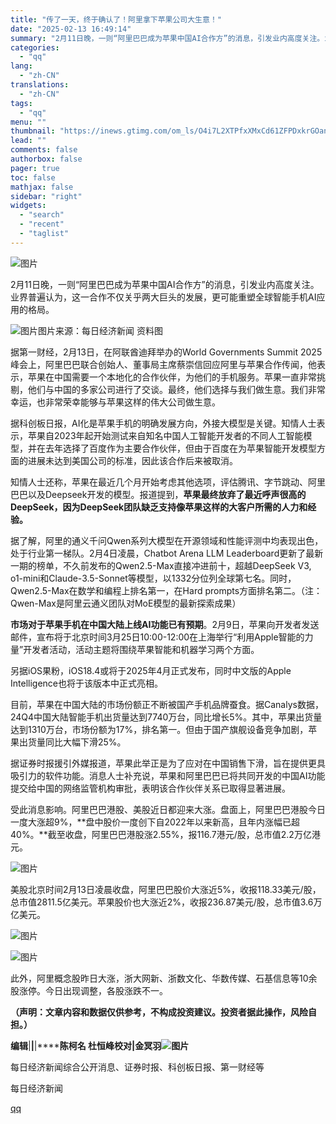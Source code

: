 ```yaml
---
title: "传了一天，终于确认了！阿里拿下苹果公司大生意！"
date: "2025-02-13 16:49:14"
summary: "2月11日晚，一则“阿里巴巴成为苹果中国AI合作方”的消息，引发业内高度关注。业界普遍认为，这一合..."
categories:
  - "qq"
lang:
  - "zh-CN"
translations:
  - "zh-CN"
tags:
  - "qq"
menu: ""
thumbnail: "https://inews.gtimg.com/om_ls/O4i7L2XTPfxXMxCd61ZFPDxkrGOan0NP8GBpCP5mywvnQAA_640360/0"
lead: ""
comments: false
authorbox: false
pager: true
toc: false
mathjax: false
sidebar: "right"
widgets:
  - "search"
  - "recent"
  - "taglist"
---
```


![图片](https://inews.gtimg.com/om_bt/OvPT2LpJ6BN88nGkoVU14JQvdNeh8PYWSUHt_HAw14MOcAA/641)

2月11日晚，一则“阿里巴巴成为苹果中国AI合作方”的消息，引发业内高度关注。业界普遍认为，这一合作不仅关乎两大巨头的发展，更可能重塑全球智能手机AI应用的格局。

![图片](https://inews.gtimg.com/om_bt/OZ3Vp4QU9wnns2jiXtbWAvjZ9hhcH-_jje9ZxKbSQLGr4AA/641)图片来源：每日经济新闻 资料图

据第一财经，2月13日，在阿联酋迪拜举办的World Governments Summit 2025峰会上，阿里巴巴联合创始人、董事局主席蔡崇信回应阿里与苹果合作传闻，他表示，苹果在中国需要一个本地化的合作伙伴，为他们的手机服务。苹果一直非常挑剔，他们与中国的多家公司进行了交谈。最终，他们选择与我们做生意。我们非常幸运，也非常荣幸能够与苹果这样的伟大公司做生意。

据科创板日报，AI化是苹果手机的明确发展方向，外接大模型是关键。知情人士表示，苹果自2023年起开始测试来自知名中国人工智能开发者的不同人工智能模型，并在去年选择了百度作为主要合作伙伴，但由于百度在为苹果智能开发模型方面的进展未达到美国公司的标准，因此该合作后来被取消。

知情人士还称，苹果在最近几个月开始考虑其他选项，评估腾讯、字节跳动、阿里巴巴以及Deepseek开发的模型。报道提到，**苹果最终放弃了最近呼声很高的DeepSeek，因为DeepSeek团队缺乏支持像苹果这样的大客户所需的人力和经验。**

据了解，阿里的通义千问Qwen系列大模型在开源领域和性能评测中均表现出色，处于行业第一梯队。2月4日凌晨，Chatbot Arena LLM Leaderboard更新了最新一期的榜单，不久前发布的Qwen2.5-Max直接冲进前十，超越DeepSeek V3, o1-mini和Claude-3.5-Sonnet等模型，以1332分位列全球第七名。同时，Qwen2.5-Max在数学和编程上排名第一，在Hard prompts方面排名第二。（注：Qwen-Max是阿里云通义团队对MoE模型的最新探索成果）

**市场对于苹果手机在中国大陆上线AI功能已有预期**。2月9日，苹果向开发者发送邮件，宣布将于北京时间3月25日10:00-12:00在上海举行“利用Apple智能的力量”开发者活动，活动主题将围绕苹果智能和机器学习两个方面。

另据iOS果粉，iOS18.4或将于2025年4月正式发布，同时中文版的Apple Intelligence也将于该版本中正式亮相。

目前，苹果在中国大陆的市场份额正不断被国产手机品牌蚕食。据Canalys数据，24Q4中国大陆智能手机出货量达到7740万台，同比增长5%。其中，苹果出货量达到1310万台，市场份额为17%，排名第一。但由于国产旗舰设备竞争加剧，苹果出货量同比大幅下滑25%。

据证券时报援引外媒报道，苹果此举正是为了应对在中国销售下滑，旨在提供更具吸引力的软件功能。消息人士补充说，苹果和阿里巴巴已将共同开发的中国AI功能提交给中国的网络监管机构审批，表明该合作伙伴关系已取得显著进展。

受此消息影响。阿里巴巴港股、美股近日都迎来大涨。盘面上，阿里巴巴港股今日一度大涨超9%，**盘中股价一度创下自2022年以来新高，且年内涨幅已超40%。**截至收盘，阿里巴巴港股涨2.55%，报116.7港元/股，总市值2.2万亿港元。

![图片](https://inews.gtimg.com/om_bt/OrRVPFY6AN7kr_PNaBWo23VFpgcNEAooOI8lLec8HS2poAA/641)

美股北京时间2月13日凌晨收盘，阿里巴巴股价大涨近5%，收报118.33美元/股，总市值2811.5亿美元。苹果股价也大涨近2%，收报236.87美元/股，总市值3.6万亿美元。

![图片](https://inews.gtimg.com/om_bt/OV1PJvnOjCzXqCReTJ2hDfkYG5k-b3JNcds2qS7d93Na8AA/641)

![图片](https://inews.gtimg.com/om_bt/OPwnCRztmJW_P_G3Mzkd6NGq-G5oPbKqiArZnsMAJs5iEAA/641)

此外，阿里概念股昨日大涨，浙大网新、浙数文化、华数传媒、石基信息等10余股涨停。今日出现调整，各股涨跌不一。

**（声明：文章内容和数据仅供参考，不构成投资建议。投资者据此操作，风险自担。）**

**编辑**|**|**|********陈柯名 杜恒峰**校对|**金冥羽**![图片](https://inews.gtimg.com/om_bt/OR7ZlhiIjJWDg00biwSTGciAmZlQMCkK0J8pg326_uQFEAA/641)**

每日经济新闻综合公开消息、证券时报、科创板日报、第一财经等

  

每日经济新闻

[qq](https://new.qq.com/rain/a/20250213A061ZL00)
